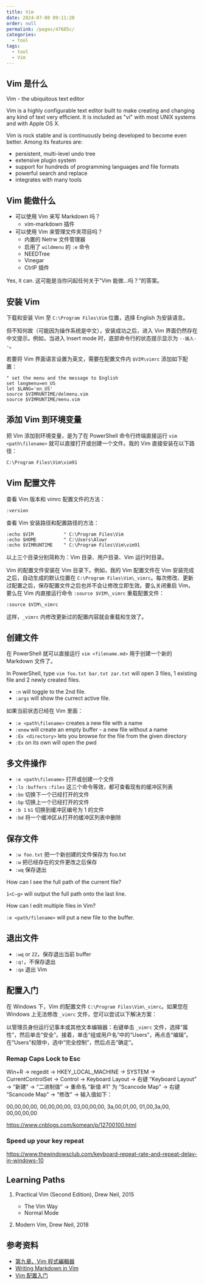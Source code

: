 ```yaml
---
title: Vim
date: 2024-07-08 09:11:20
order: null
permalink: /pages/47685c/
categories: 
  - tool
tags: 
  - tool
  - Vim
---
```


## Vim 是什么

Vim - the ubiquitous text editor

Vim is a highly configurable text editor built to make creating and changing any kind of text very efficient. It is included as "vi" with most UNIX systems and with Apple OS X.

Vim is rock stable and is continuously being developed to become even better. Among its features are:

- persistent, multi-level undo tree
- extensive plugin system
- support for hundreds of programming languages and file formats
- powerful search and replace
- integrates with many tools

## Vim 能做什么

- 可以使用 Vim 来写 Markdown 吗？
  - vim-markdown 插件
- 可以使用 Vim 来管理文件夹项目吗？
  - 内置的 Netrw 文件管理器
  - 启用了 `wildmenu` 的 `:e` 命令
  - NEEDTree
  - Vinegar
  - CtrlP 插件

Yes, it can. 这可能是当你问起任何关于“Vim 能做...吗？”的答案。

## 安装 Vim

下载和安装 Vim 至 `C:\Program Files\Vim` 位置，选择 English 为安装语言。

但不知何故（可能因为操作系统是中文），安装成功之后，进入 Vim 界面仍然存在中文提示。例如，当进入 Insert mode 时，底部命令行的状态提示显示为 `--插入--`。

若要将 Vim 界面语言设置为英文，需要在配置文件内 `$VIM\vimrc` 添加如下配置：

```vim
" set the menu and the message to English
set langmenu=en_US
let $LANG='en_US'
source $VIMRUNTIME/delmenu.vim
source $VIMRUNTIME/menu.vim
```

## 添加 Vim 到环境变量

把 Vim 添加到环境变量，是为了在 PowerShell 命令行终端直接运行 `vim <path\filename>` 就可以直接打开或创建一个文件。我的 Vim 直接安装在以下路径：

```ps
C:\Program Files\Vim\vim91
```

## Vim 配置文件

查看 Vim 版本和 vimrc 配置文件的方法：

```vim
:version
```

查看 Vim 安装路径和配置路径的方法：

```vim
:echo $VIM           " C:\Program Files\Vim
:echo $HOME          " C:\Users\Alowr
:echo $VIMRUNTIME    " C:\Program Files\Vim\vim91
```

以上三个目录分别简称为：Vim 目录、用户目录、Vim 运行时目录。

Vim 的配置文件安装在 Vim 目录下。例如，我的 Vim 配置文件在 Vim 安装完成之后，自动生成的默认位置在 `C:\Program Files\Vim\_vimrc`。每次修改、更新过配置之后，保存配置文件之后也并不会让修改立即生效。要么关闭重启 Vim，要么在 Vim 内直接运行命令 `:source $VIM\_vimrc` 重载配置文件：

```vim
:source $VIM\_vimrc
```

这样，`_vimrc` 内修改更新过的配置内容就会重载和生效了。

## 创建文件

在 PowerShell 就可以直接运行 `vim <filename.md>` 用于创建一个新的 Markdown 文件了。

In PowerShell, type `vim foo.txt bar.txt zar.txt` will open 3 files, 1 existing file and 2 newly created files.

- `:n` will toggle to the 2nd file.
- `:args` will show the currect active file.

如果当前状态已经在 Vim 里面：

- `:e <path\filename>` creates a new file with a name
- `:enew` will create an empty buffer - a new file without a name
- `:Ex <directory>` lets you browse for the file from the given directory
- `:Ex` on its own will open the pwd

## 多文件操作

- `:e <path\filename>` 打开或创建一个文件
- `:ls` `:buffers` `:files` 这三个命令等效，都可查看现有的缓冲区列表
- `:bn` 切换下一个已经打开的文件
- `:bp` 切换上一个已经打开的文件
- `:b 1` `b1` 切换到缓冲区编号为 1 的文件
- `:bd` 将一个缓冲区从打开的缓冲区列表中删除

## 保存文件

- `:w foo.txt` 把一个新创建的文件保存为 foo.txt
- `:w` 把已经存在的文件更改之后保存
- `:wq` 保存退出

How can I see the full path of the current file?

`1<C—g>` will output the full path onto the last line.

How can I edit multiple files in Vim?

`:e <path/filename>` will put a new file to the buffer.

## 退出文件

- `:wq` or `ZZ`，保存退出当前 buffer
- `:q!`，不保存退出
- `:qa` 退出 Vim

## 配置入门

在 Windows 下，Vim 的配置文件 `C:\Program Files\Vim\_vimrc`。如果您在 Windows 上无法修改 `_vimrc` 文件，您可以尝试以下解决方案：

以管理员身份运行记事本或其他文本编辑器：右键单击 `_vimrc` 文件，选择“属性”，然后单击“安全”。接着，单击“组或用户名”中的“Users”，再点击“编辑”。在“Users”权限中，选中“完全控制”，然后点击“确定”。

### Remap Caps Lock to Esc

Win+R -> regedit -> HKEY_LOCAL_MACHINE -> SYSTEM -> CurrentControlSet -> Control -> Keyboard Layout -> 右键 “Keyboard Layout” -> “新建” -> “二进制值” -> 重命名 “新值 #1” 为 “Scancode Map” -> 右键 “Scancode Map” -> “修改” -> 输入值如下：

00,00,00,00,
00,00,00,00,
03,00,00,00,
3a,00,01,00,
01,00,3a,00,
00,00,00,00

https://www.cnblogs.com/komean/p/12700100.html

### Speed up your key repeat

https://www.thewindowsclub.com/keyboard-repeat-rate-and-repeat-delay-in-windows-10

## Learning Paths

1. Practical Vim (Second Edition), Drew Neil, 2015

   - The Vim Way
   - Normal Mode

2. Modern Vim, Drew Neil, 2018

## 参考资料

- [第九章、Vim 程式編輯器](https://linux.vbird.org/linux_basic/centos7/0310vi.php)
- [Writing Markdown in Vim](https://codeinthehole.com/tips/writing-markdown-in-vim/)
- [Vim 配置入门](https://ruanyifeng.com/blog/2018/09/vimrc.html)
